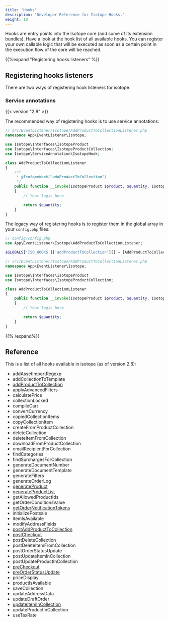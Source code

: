 ```yaml
---
title: "Hooks"
description: "Developer Reference for Isotope Hooks."
weight: 10
---
```


Hooks are entry points into the Isotope core (and some of its extension bundles). Have a look at the hook list of all available hooks. You can register your own callable logic that will be executed as soon as a certain point in the execution flow of the core will be reached. 


{{%expand "Registering hooks listeners" %}}

## Registering hooks listeners

There are two ways of registering hook listeners for isotope.

### Service annotations

{{< version "2.8" >}}

The recommended way of registering hooks is to use service annotations:

```php
// src/EventListener/Isotope/AddProductToCollectionListener.php
namespace App\EventListener\Isotope;

use Isotope\Interfaces\IsotopeProduct
use Isotope\Interfaces\IsotopeProductCollection;
use Isotope\ServiceAnnotation\IsotopeHook;

class AddProductToCollectionListener
{
    /**
     * @IsotopeHook("addProductToCollection")
     */
    public function __invoke(IsotopeProduct $product, $quantity, IsotopeProductCollection $collection, array $config): int
    {
        // Your logic here

        return $quantity;
    }
}
```

The legacy way of registering hooks is to register them in the global array in your `config.php` files:

```php
// config/config.php
use App\EventListener\Isotope\AddProductToCollectionListener;

$GLOBALS['ISO_HOOKS']['addProductToCollection'][] = [AddProductToCollectionListener::class, '__invoke'];
```

```php
// src/EventListener/Isotope/AddProductToCollectionListener.php
namespace App\EventListener\Isotope;

use Isotope\Interfaces\IsotopeProduct
use Isotope\Interfaces\IsotopeProductCollection;

class AddProductToCollectionListener
{
    public function __invoke(IsotopeProduct $product, $quantity, IsotopeProductCollection $collection, array $config): int
    {
        // Your logic here

        return $quantity;
    }
}
```
{{% /expand%}}

## Reference

This is a list of all hooks available in isotope (as of version 2.8):

- addAssetImportRegexp
- addCollectionToTemplate
- [addProductToCollection](addProductToCollection)
- applyAdvancedFilters
- calculatePrice
- collectionLocked
- compileCart
- convertCurrency
- copiedCollectionItems
- copyCollectionItem
- createFromProductCollection
- deleteCollection
- deleteItemFromCollection
- downloadFromProductCollection
- emailRecipientForCollection
- findCategories
- findSurchargesForCollection
- generateDocumentNumber
- generateDocumentTemplate
- generateFilters
- generateOrderLog
- [generateProduct](generateProduct)
- [generateProductList](generateProductList)
- getAllowedProductIds
- getOrderConditionsValue
- [getOrderNotificationTokens](getOrderNotificationTokens)
- initializePostsale
- itemIsAvailable
- modifyAddressFields
- [postAddProductToCollection](postAddProductToCollection)
- [postCheckout](postCheckout)
- postDeleteCollection
- postDeleteItemFromCollection
- postOrderStatusUpdate
- postUpdateItemInCollection
- postUpdateProductInCollection
- [preCheckout](preCheckout)
- [preOrderStatusUpdate](preOrderStatusUpdate)
- priceDisplay
- productIsAvailable
- saveCollection
- updateAddressData
- updateDraftOrder
- [updateItemInCollection](updateItemInCollection)
- updateProductInCollection
- useTaxRate
